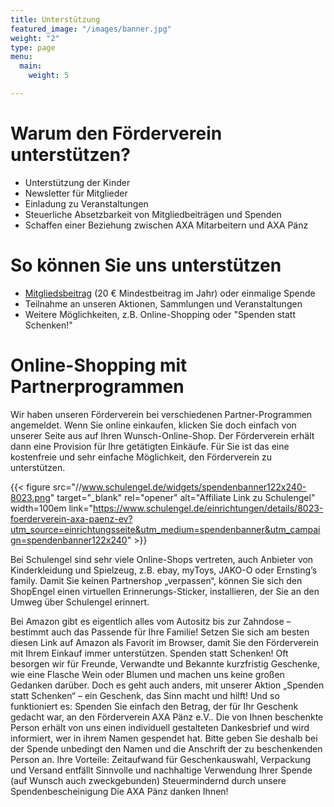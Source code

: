 ```yaml
---
title: Unterstützung
featured_image: "/images/banner.jpg"
weight: "2"
type: page
menu:
  main:
    weight: 5

---
```

# Warum den Förderverein unterstützen?

- Unterstützung der Kinder
- Newsletter für Mitglieder
- Einladung zu Veranstaltungen
- Steuerliche Absetzbarkeit von Mitgliedbeiträgen und Spenden
- Schaffen einer Beziehung zwischen AXA Mitarbeitern und AXA Pänz

# So können Sie uns unterstützen

- [Mitgliedsbeitrag](Beitrittserklaerung_Foerderverein_AXA.pdf) (20 € Mindestbeitrag im Jahr) oder einmalige Spende
- Teilnahme an unseren Aktionen, Sammlungen und Veranstaltungen
- Weitere Möglichkeiten, z.B. Online-Shopping oder "Spenden statt Schenken!"

# Online-Shopping mit Partnerprogrammen

Wir haben unseren Förderverein bei verschiedenen Partner-Programmen angemeldet. Wenn Sie online
einkaufen, klicken Sie doch einfach von unserer Seite aus auf Ihren Wunsch-Online-Shop. Der Förderverein
erhält dann eine Provision für Ihre getätigten Einkäufe. Für Sie ist das eine kostenfreie und sehr einfache
Möglichkeit, den Förderverein zu unterstützen.

{{< figure src="//www.schulengel.de/widgets/spendenbanner122x240-8023.png"
    target="_blank" rel="opener" alt="Affiliate Link zu Schulengel"
    width=100em
    link="https://www.schulengel.de/einrichtungen/details/8023-foerderverein-axa-paenz-ev?utm_source=einrichtungsseite&utm_medium=spendenbanner&utm_campaign=spendenbanner122x240"
    >}}

Bei Schulengel sind sehr viele Online-Shops vertreten, auch Anbieter
von Kinderkleidung und Spielzeug, z.B. ebay, myToys, JAKO-O oder
Ernsting’s family.
Damit Sie keinen Partnershop „verpassen“, können Sie sich den ShopEngel einen virtuellen Erinnerungs-Sticker, installieren, der Sie an den
Umweg über Schulengel erinnert.

Bei Amazon gibt es eigentlich
alles vom Autositz bis zur
Zahndose – bestimmt auch das
Passende für Ihre Familie!
Setzen Sie sich am besten diesen
Link auf Amazon als Favorit im
Browser, damit Sie den
Förderverein mit Ihrem Einkauf
immer unterstützen.
Spenden statt Schenken!
Oft besorgen wir für Freunde, Verwandte und Bekannte kurzfristig Geschenke, wie eine Flasche Wein oder
Blumen und machen uns keine großen Gedanken darüber. Doch es geht auch anders, mit unserer Aktion
„Spenden statt Schenken“ – ein Geschenk, das Sinn macht und hilft!
Und so funktioniert es:
Spenden Sie einfach den Betrag, der für Ihr Geschenk gedacht war, an den Förderverein AXA Pänz e.V.. Die
von Ihnen beschenkte Person erhält von uns einen individuell gestalteten Dankesbrief und wird informiert,
wer in ihrem Namen gespendet hat. Bitte geben Sie deshalb bei der Spende unbedingt den Namen und die
Anschrift der zu beschenkenden Person an.
Ihre Vorteile:
Zeitaufwand für Geschenkauswahl, Verpackung und Versand entfällt
Sinnvolle und nachhaltige Verwendung Ihrer Spende (auf Wunsch auch zweckgebunden)
Steuermindernd durch unsere Spendenbescheinigung
Die AXA Pänz danken Ihnen!